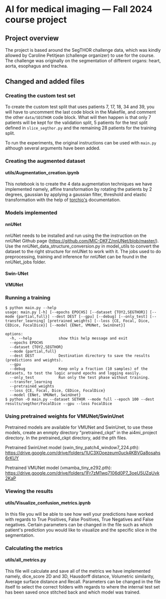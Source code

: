 # AI for medical imaging — Fall 2024 course project 

## Project overview
The project is based around the SegTHOR challenge data, which was kindly allowed by Caroline Petitjean (challenge organizer) to use for the course. The challenge was originally on the segmentation of different organs: heart, aorta, esophagus and trachea.

## Changed and added files
### Creating the custom test set

To create the custom test split that uses patients 7, 17, 18, 34 and 39, you will have to uncomment the last code block in the Makefile, and comment the other `data/SEGTHOR` code block. What will then happen is that only 7 patients will be kept for the validation split, 5 patients for the test split defined in `slice_segthor.py` and the remaining 28 patients for the training split.

To run the experiments, the original instructions can be used with `main.py` although several arguments have been added.

### Creating the augmented dataset
#### utils/Augmentation_creation.ipynb
This notebook is to create the 4 data augmentation techniques we have implemented namely, affine transformation by rotating the patients by 2 degrees, gaussian by applying a gaussian filter, threshold and elastic transformation with the help of [torchio's](https://torchio.readthedocs.io/_modules/torchio/transforms/augmentation/spatial/random_elastic_deformation.html#furo-main-content) documentation.

### Models implemented
#### nnUNet
nnUNet needs to be installed and run using the the instruction on the nnUNet Github page (https://github.com/MIC-DKFZ/nnUNet/blob/master/). Use the nnUNet_data_structure_conversion.py in model_utils to convert the dataset to the right structure for nnUNet to work with it. The jobs used to do preprocessing, training and inference for nnUNet can be found in the nnUNet_jobs folder. 
#### Swin-UNet
#### VMUNet

### Running a training
```
$ python main.py --help
usage: main.py [-h] [--epochs EPOCHS] [--dataset {TOY2,SEGTHOR}] [--mode {partial,full}] --dest DEST [--gpu] [--debug] [--only_test] [--transfer_learning] [pretrained_weights] [--loss {CE, Focal, Dice, CEDice, FocalDice}] [--model {ENet, VMUNet, SwinUnet}]

options:
  -h, --help            show this help message and exit
  --epochs EPOCHS
  --dataset {TOY2,SEGTHOR}
  --mode {partial,full}
  --dest DEST           Destination directory to save the results (predictions and weights).
  --gpu
  --debug               Keep only a fraction (10 samples) of the datasets, to test the logic around epochs and logging easily.
  --only_test           Run only the test phase without training.
  --transfer_learning
  --pretrained_weights
  --loss {CE, Focal, Dice, CEDice, FocalDice}
  --model {ENet, VMUNet, SwinUnet}
$ python -O main.py --dataset SETHOR --mode full --epoch 100 --dest results/segthor/FocalDice --gpu --loss FocalDice
```
### Using pretrained weights for VMUNet/SwinUnet
Pretrained models are available for VMUNet and SwinUnet, to use these models, create an enmpty directory "pretrained_ckpt" in the ai4mi_project directory.
In the pretrained_ckpt directory, add the pth files.

Pretrained SwinUnet model (swin_tiny_patch4_window7_224.pth): https://drive.google.com/drive/folders/1UC3XOoezeum0uck4KBVGa8osahs6rKUY

Pretrained VMUNet model (vmamba_tiny_e292.pth): https://drive.google.com/drive/folders/1Fr7zM1wq7106d0P7_3oeU5UZqUvk2KaP

### Viewing the results
#### utils/Visualize_confusion_metrics.ipynb
In this file you will be able to see how well your predictions have worked with regards to True Positives, False Positives, True Negatives and False negatives. Certain parameters can be changed in the file such as which patient's prediction you would like to visualize and the specific slice in the segmentation.

### Calculating the metrics
#### utils/all_metrics.py
This file will calculate and save all of the metrics we have implemented namely, dice_score 2D and 3D, Hausdorff distance, Volumetric similarity, Average surface distance and Recall.
Parameters can be changed in the file itself to select the correct folders with regards to where the internal test set has been saved once stitched back and which model was trained.
